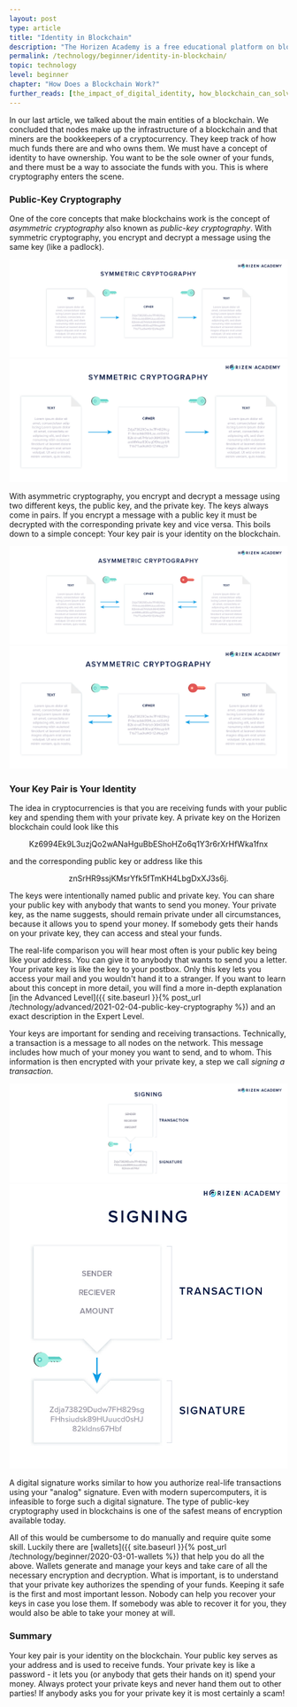 ```yaml
---
layout: post
type: article
title: "Identity in Blockchain"
description: "The Horizen Academy is a free educational platform on blockchain technology, cryptocurrency, and privacy. In this article, we explain cryptography's part in blockchain as it relates to identity, ownership, and your key pairs at a beginner level."
permalink: /technology/beginner/identity-in-blockchain/
topic: technology
level: beginner
chapter: "How Does a Blockchain Work?"
further_reads: [the_impact_of_digital_identity, how_blockchain_can_solve_identity_management_problems]
---
```


In our last article, we talked about the main entities of a blockchain. We concluded that nodes make up the infrastructure of a blockchain and that miners are the bookkeepers of a cryptocurrency. They keep track of how much funds there are and who owns them. We must have a concept of identity to have ownership. You want to be the sole owner of your funds, and there must be a way to associate the funds with you. This is where cryptography enters the scene.

### Public-Key Cryptography

One of the core concepts that make blockchains work is the concept of _asymmetric cryptography_ also known as _public-key cryptography_.
With symmetric cryptography, you encrypt and decrypt a message using the same key (like a padlock).

![Symmetric](/assets/post_files/technology/beginner/identity-in-blockchain/symmetric_D.jpg)
![Symmetric](/assets/post_files/technology/beginner/identity-in-blockchain/symmetric_M.jpg)

With asymmetric cryptography, you encrypt and decrypt a message using two different keys, the public key, and the private key. The keys always come in pairs. If you encrypt a message with a public key it must be decrypted with the corresponding private key and vice versa. This boils down to a simple concept: Your key pair is your identity on the blockchain.

![Asymmetric](/assets/post_files/technology/beginner/identity-in-blockchain/asymmetric_D.jpg)
![Asymmetric](/assets/post_files/technology/beginner/identity-in-blockchain/asymmetric_M.jpg)

### Your Key Pair is Your Identity

The idea in cryptocurrencies is that you are receiving funds with your public key and spending them with your private key. A private key on the Horizen blockchain could look like this

<center>
Kz6994Ek9L3uzjQo2wANaHguBbEShoHZo6q1Y3r6rXrHfWka1fnx
</center>

and the corresponding public key or address like this

<center>
znSrHR9ssjKMsrYfk5fTmKH4LbgDxXJ3s6j.
</center>

The keys were intentionally named public and private key. You can share your public key with anybody that wants to send you money. Your private key, as the name suggests, should remain private under all circumstances, because it allows you to spend your money. If somebody gets their hands on your private key, they can access and steal your funds.

The real-life comparison you will hear most often is your public key being like your address. You can give it to anybody that wants to send you a letter. Your private key is like the key to your postbox. Only this key lets you access your mail and you wouldn't hand it to a stranger. If you want to learn about this concept in more detail, you will find a more in-depth explanation [in the Advanced Level]({{ site.baseurl }}{% post_url /technology/advanced/2021-02-04-public-key-cryptography %}) and an exact description in the Expert Level.

Your keys are important for sending and receiving transactions. Technically, a transaction is a message to all nodes on the network. This message includes how much of your money you want to send, and to whom. This information is then encrypted with your private key, a step we call _signing a transaction_.

![Signing](/assets/post_files/technology/beginner/identity-in-blockchain/signing_D.jpg)
![Signing](/assets/post_files/technology/beginner/identity-in-blockchain/signing_M.jpg)

A digital signature works similar to how you authorize real-life transactions using your "analog" signature. Even with modern supercomputers, it is infeasible to forge such a digital signature. The type of public-key cryptography used in blockchains is one of the safest means of encryption available today.

All of this would be cumbersome to do manually and require quite some skill. Luckily there are [wallets]({{ site.baseurl }}{% post_url /technology/beginner/2020-03-01-wallets %}) that help you do all the above. Wallets generate and manage your keys and take care of all the necessary encryption and decryption. What is important, is to understand that your private key authorizes the spending of your funds. Keeping it safe is the first and most important lesson. Nobody can help you recover your keys in case you lose them. If somebody was able to recover it for you, they would also be able to take your money at will.

### Summary

Your key pair is your identity on the blockchain. Your public key serves as your address and is used to receive funds. Your private key is like a password -  it lets you (or anybody that gets their hands on it) spend your money. Always protect your private keys and never hand them out to other parties! If anybody asks you for your private key it is most certainly a scam!
